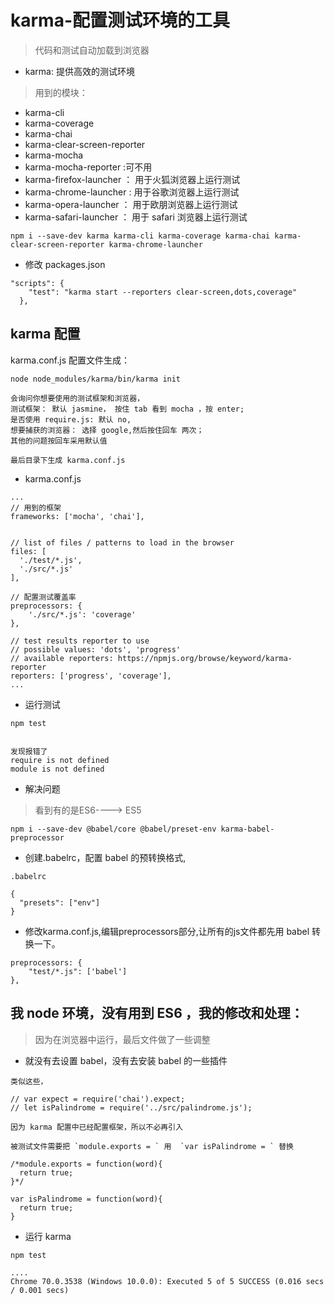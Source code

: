 # karma-配置测试环境的工具

>代码和测试自动加载到浏览器


- karma: 提供高效的测试环境

>用到的模块：
- karma-cli
- karma-coverage
- karma-chai
- karma-clear-screen-reporter
- karma-mocha
- karma-mocha-reporter :可不用
- karma-firefox-launcher  ： 用于火狐浏览器上运行测试
- karma-chrome-launcher    : 用于谷歌浏览器上运行测试
- karma-opera-launcher    ： 用于欧朋浏览器上运行测试
- karma-safari-launcher   ： 用于 safari 浏览器上运行测试

```
npm i --save-dev karma karma-cli karma-coverage karma-chai karma-clear-screen-reporter karma-chrome-launcher
```

- 修改 packages.json

```
"scripts": {
    "test": "karma start --reporters clear-screen,dots,coverage"
  },
```


## karma 配置

karma.conf.js 配置文件生成：

```
node node_modules/karma/bin/karma init

会询问你想要使用的测试框架和浏览器，
测试框架： 默认 jasmine， 按住 tab 看到 mocha ，按 enter;
是否使用 require.js: 默认 no,
想要捕获的浏览器： 选择 google,然后按住回车 两次；
其他的问题按回车采用默认值

最后目录下生成 karma.conf.js
```

- karma.conf.js

```
...
// 用到的框架
frameworks: ['mocha', 'chai'],


// list of files / patterns to load in the browser
files: [
  './test/*.js',
  './src/*.js'
],

// 配置测试覆盖率
preprocessors: {
    './src/*.js': 'coverage'
},

// test results reporter to use
// possible values: 'dots', 'progress'
// available reporters: https://npmjs.org/browse/keyword/karma-reporter
reporters: ['progress', 'coverage'],
...
```

- 运行测试

```
npm test


发现报错了
require is not defined
module is not defined
```

- 解决问题

>看到有的是ES6----> ES5

```
npm i --save-dev @babel/core @babel/preset-env karma-babel-preprocessor
```

- 创建.babelrc，配置 babel 的预转换格式,
```
.babelrc

{
  "presets": ["env"]
}
```

- 修改karma.conf.js,编辑preprocessors部分,让所有的js文件都先用 babel 转换一下。
```
preprocessors: {
    "test/*.js": ['babel']
},
```

## 我 node 环境，没有用到 ES6 ，我的修改和处理：
>因为在浏览器中运行，最后文件做了一些调整

- 就没有去设置 babel，没有去安装 babel 的一些插件

```
类似这些，

// var expect = require('chai').expect;
// let isPalindrome = require('../src/palindrome.js');

因为 karma 配置中已经配置框架，所以不必再引入

被测试文件需要把 `module.exports = ` 用  `var isPalindrome = ` 替换

/*module.exports = function(word){
  return true;
}*/

var isPalindrome = function(word){
  return true;
}  
```


- 运行 karma 

```
npm test

....
Chrome 70.0.3538 (Windows 10.0.0): Executed 5 of 5 SUCCESS (0.016 secs / 0.001 secs)

```
